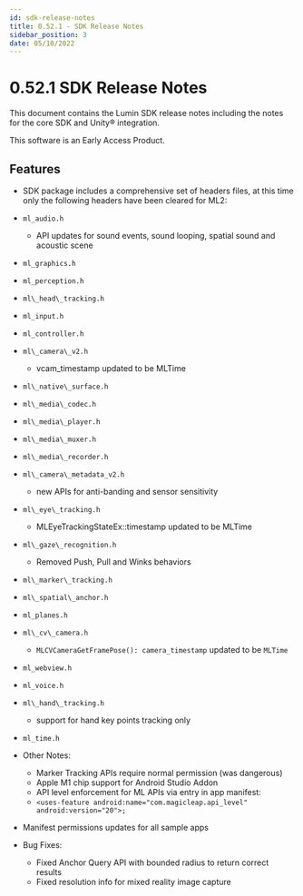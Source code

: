 ```yaml
---
id: sdk-release-notes
title: 0.52.1 - SDK Release Notes
sidebar_position: 3
date: 05/10/2022
---
```



# 0.52.1 SDK Release Notes

This document contains the Lumin SDK release notes including the notes for the core SDK and Unity® integration.

This software is an Early Access Product.

## Features

* SDK package includes a comprehensive set of headers files, at this time only the following headers have been cleared for ML2:

* `ml_audio.h`
  * API updates for sound events, sound looping, spatial sound and acoustic scene
* `ml_graphics.h`
* `ml_perception.h`
* `ml\_head\_tracking.h`
* `ml_input.h`
* `ml_controller.h`
* `ml\_camera\_v2.h`
  * vcam_timestamp updated to be MLTime
* `ml\_native\_surface.h`
* `ml\_media\_codec.h`
* `ml\_media\_player.h`
* `ml\_media\_muxer.h`
* `ml\_media\_recorder.h`
* `ml\_camera\_metadata_v2.h`
  * new APIs for anti-banding and sensor sensitivity
* `ml\_eye\_tracking.h`
  * MLEyeTrackingStateEx::timestamp updated to be MLTime
* `ml\_gaze\_recognition.h`
  * Removed Push, Pull and Winks behaviors
* `ml\_marker\_tracking.h`
* `ml\_spatial\_anchor.h`
* `ml_planes.h`
* `ml\_cv\_camera.h`
  * `MLCVCameraGetFramePose(): camera_timestamp` updated to be `MLTime`
* `ml_webview.h`
* `ml_voice.h`
* `ml\_hand\_tracking.h`
  * support for hand key points tracking only
* `ml_time.h`
* Other Notes:
  * Marker Tracking APIs require normal permission (was dangerous)
  * Apple M1 chip support for Android Studio Addon
  * API level enforcement for ML APIs via entry in app manifest:
  * `<uses-feature android:name="com.magicleap.api_level" android:version="20">;`
* Manifest permissions updates for all sample apps
* Bug Fixes:
  * Fixed Anchor Query API with bounded radius to return correct results
  * Fixed resolution info for mixed reality image capture

